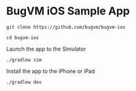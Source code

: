 # BugVM iOS Sample App

```
git clone https://github.com/bugvm/bugvm-ios

cd bugvm-ios
```

Launch the app to the Simulator
```
./gradlew sim
```

Install the app to the iPhone or iPad
 ```
 ./gradlew dev
 ```
